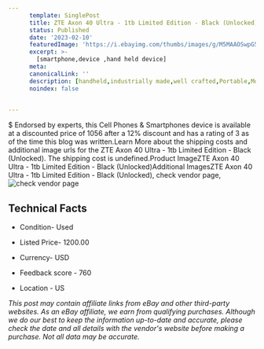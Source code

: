 ```yaml
---
      template: SinglePost
      title: ZTE Axon 40 Ultra - 1tb Limited Edition - Black (Unlocked)
      status: Published
      date: '2023-02-10'
      featuredImage: 'https://i.ebayimg.com/thumbs/images/g/M5MAAOSwpG5jyaWH/s-l225.jpg'
      excerpt: >-
        [smartphone,device ,hand held device]
      meta:
      canonicalLink: ''
      description: [handheld,industrially made,well crafted,Portable,Mobile,Compact,Convenient,Lightweight,Maneuverable,Man-portable,Miniature,Carriable,Hand-held,Light,Holdable,Transportable,Mobile device,Pocket-sized,On-the-go,Wireless,Cordless,Compact size,Convenient size, smartphone,device ,hand held device]
      noindex: false

        
---
```

$
    Endorsed by experts, this Cell Phones & Smartphones device is available at a discounted price of 1056 after a 12% discount and has a rating of 3 as of the time this blog was written.Learn More about the shipping costs and additional image urls for the ZTE Axon 40 Ultra - 1tb Limited Edition - Black (Unlocked). The shipping cost is undefined.Product ImageZTE Axon 40 Ultra - 1tb Limited Edition - Black (Unlocked)Additional ImagesZTE Axon 40 Ultra - 1tb Limited Edition - Black (Unlocked), check vendor page, ![check vendor page](https://origin-galleryplus.ebayimg.com/ws/web/165895479060_2_0_1/225x225.jpg,https://origin-galleryplus.ebayimg.com/ws/web/165895479060_3_0_1/225x225.jpg,https://origin-galleryplus.ebayimg.com/ws/web/165895479060_4_0_1/225x225.jpg,https://origin-galleryplus.ebayimg.com/ws/web/165895479060_5_0_1/225x225.jpg,https://origin-galleryplus.ebayimg.com/ws/web/165895479060_6_0_1/225x225.jpg,https://origin-galleryplus.ebayimg.com/ws/web/165895479060_7_0_1/225x225.jpg,https://origin-galleryplus.ebayimg.com/ws/web/165895479060_8_0_1/225x225.jpg,https://origin-galleryplus.ebayimg.com/ws/web/165895479060_9_0_1/225x225.jpg,https://origin-galleryplus.ebayimg.com/ws/web/165895479060_10_0_1/225x225.jpg)
    
    

 ## Technical Facts 



     
      

 - Condition- Used 


      

 - Listed Price- 1200.00 


      

 - Currency- USD 


      

 - Feedback score - 760 


      

 - Location - US 


      
      

 *_This post may contain affiliate links from eBay and other third-party websites. As an eBay affiliate, we earn from qualifying purchases. Although we do our best to keep the information up-to-date and accurate, please check the date and all details with the vendor's website before making a purchase. Not all data may be accurate._*



    
    
    
    
    